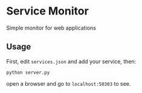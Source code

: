 # Service Monitor

Simple monitor for web applications

## Usage

First, edit `services.json` and add your service, then:

    python server.py

open a browser and go to `localhost:50303` to see.
